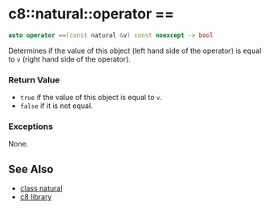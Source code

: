 # c8::natural::operator == #

```cpp
auto operator ==(const natural &v) const noexcept -> bool
```

Determines if the value of this object (left hand side of the operator) is equal to `v` (right hand side of the operator).

### Return Value ###

* `true` if the value of this object is equal to `v`.
* `false` if it is not equal.

### Exceptions ###

None.

## See Also ##

* [class natural](c8_natural)
* [c8 library](c8)

